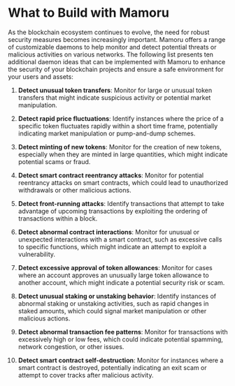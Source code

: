 # What to Build with Mamoru

As the blockchain ecosystem continues to evolve, the need for robust security measures becomes increasingly important. Mamoru offers a range of customizable daemons to help monitor and detect potential threats or malicious activities on various networks. The following list presents ten additional daemon ideas that can be implemented with Mamoru to enhance the security of your blockchain projects and ensure a safe environment for your users and assets:

1. **Detect unusual token transfers**: Monitor for large or unusual token transfers that might indicate suspicious activity or potential market manipulation.

2. **Detect rapid price fluctuations**: Identify instances where the price of a specific token fluctuates rapidly within a short time frame, potentially indicating market manipulation or pump-and-dump schemes.

3. **Detect minting of new tokens**: Monitor for the creation of new tokens, especially when they are minted in large quantities, which might indicate potential scams or fraud.

4. **Detect smart contract reentrancy attacks**: Monitor for potential reentrancy attacks on smart contracts, which could lead to unauthorized withdrawals or other malicious actions.

5. **Detect front-running attacks**: Identify transactions that attempt to take advantage of upcoming transactions by exploiting the ordering of transactions within a block.

6. **Detect abnormal contract interactions**: Monitor for unusual or unexpected interactions with a smart contract, such as excessive calls to specific functions, which might indicate an attempt to exploit a vulnerability.

7. **Detect excessive approval of token allowances**: Monitor for cases where an account approves an unusually large token allowance to another account, which might indicate a potential security risk or scam.

8. **Detect unusual staking or unstaking behavior**: Identify instances of abnormal staking or unstaking activities, such as rapid changes in staked amounts, which could signal market manipulation or other malicious actions.

9. **Detect abnormal transaction fee patterns**: Monitor for transactions with excessively high or low fees, which could indicate potential spamming, network congestion, or other issues.

10. **Detect smart contract self-destruction**: Monitor for instances where a smart contract is destroyed, potentially indicating an exit scam or attempt to cover tracks after malicious activity.
